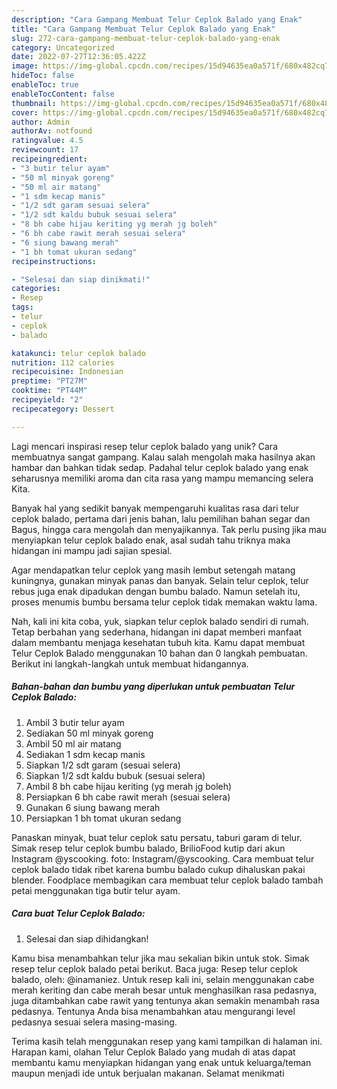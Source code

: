 ```yaml
---
description: "Cara Gampang Membuat Telur Ceplok Balado yang Enak"
title: "Cara Gampang Membuat Telur Ceplok Balado yang Enak"
slug: 272-cara-gampang-membuat-telur-ceplok-balado-yang-enak
category: Uncategorized
date: 2022-07-27T12:36:05.422Z
image: https://img-global.cpcdn.com/recipes/15d94635ea0a571f/680x482cq70/telur-ceplok-balado-foto-resep-utama.jpg
hideToc: false
enableToc: true
enableTocContent: false
thumbnail: https://img-global.cpcdn.com/recipes/15d94635ea0a571f/680x482cq70/telur-ceplok-balado-foto-resep-utama.jpg
cover: https://img-global.cpcdn.com/recipes/15d94635ea0a571f/680x482cq70/telur-ceplok-balado-foto-resep-utama.jpg
author: Admin
authorAv: notfound
ratingvalue: 4.5
reviewcount: 17
recipeingredient:
- "3 butir telur ayam"
- "50 ml minyak goreng"
- "50 ml air matang"
- "1 sdm kecap manis"
- "1/2 sdt garam sesuai selera"
- "1/2 sdt kaldu bubuk sesuai selera"
- "8 bh cabe hijau keriting yg merah jg boleh"
- "6 bh cabe rawit merah sesuai selera"
- "6 siung bawang merah"
- "1 bh tomat ukuran sedang"
recipeinstructions:

- "Selesai dan siap dinikmati!"
categories:
- Resep
tags:
- telur
- ceplok
- balado

katakunci: telur ceplok balado 
nutrition: 112 calories
recipecuisine: Indonesian
preptime: "PT27M"
cooktime: "PT44M"
recipeyield: "2"
recipecategory: Dessert

---
```





Lagi mencari inspirasi resep telur ceplok balado yang unik? Cara membuatnya sangat gampang. Kalau salah mengolah maka hasilnya akan hambar dan bahkan tidak sedap. Padahal telur ceplok balado yang enak seharusnya memiliki aroma dan cita rasa yang mampu memancing selera Kita.





Banyak hal yang sedikit banyak mempengaruhi kualitas rasa dari telur ceplok balado, pertama dari jenis bahan, lalu pemilihan bahan segar dan Bagus, hingga cara mengolah dan menyajikannya. Tak perlu pusing jika mau menyiapkan telur ceplok balado enak,      asal sudah tahu triknya maka hidangan ini mampu jadi sajian spesial.














Agar mendapatkan telur ceplok yang masih lembut setengah matang kuningnya, gunakan minyak panas dan banyak. Selain telur ceplok, telur rebus juga enak dipadukan dengan bumbu balado. Namun setelah itu, proses menumis bumbu bersama telur ceplok tidak memakan waktu lama.






Nah, kali ini kita coba, yuk, siapkan telur ceplok balado sendiri di rumah. Tetap berbahan yang sederhana, hidangan ini dapat memberi manfaat dalam membantu menjaga kesehatan tubuh kita. Kamu dapat membuat Telur Ceplok Balado menggunakan 10 bahan dan 0 langkah pembuatan. Berikut ini langkah-langkah untuk membuat hidangannya.

<!--inarticleads1-->

##### Bahan-bahan dan bumbu yang diperlukan untuk pembuatan Telur Ceplok Balado:

1. Ambil 3 butir telur ayam
1. Sediakan 50 ml minyak goreng
1. Ambil 50 ml air matang
1. Sediakan 1 sdm kecap manis
1. Siapkan 1/2 sdt garam (sesuai selera)
1. Siapkan 1/2 sdt kaldu bubuk (sesuai selera)
1. Ambil 8 bh cabe hijau keriting (yg merah jg boleh)
1. Persiapkan 6 bh cabe rawit merah (sesuai selera)
1. Gunakan 6 siung bawang merah
1. Persiapkan 1 bh tomat ukuran sedang


Panaskan minyak, buat telur ceplok satu persatu, taburi garam di telur. Simak resep telur ceplok bumbu balado, BrilioFood kutip dari akun Instagram @yscooking. foto: Instagram/@yscooking. Cara membuat telur ceplok balado tidak ribet karena bumbu balado cukup dihaluskan pakai blender. Foodplace membagikan cara membuat telur ceplok balado tambah petai menggunakan tiga butir telur ayam. 

<!--inarticleads2-->

##### Cara buat Telur Ceplok Balado:


1. Selesai dan siap dihidangkan!

Kamu bisa menambahkan telur jika mau sekalian bikin untuk stok. Simak resep telur ceplok balado petai berikut. Baca juga: Resep telur ceplok balado, oleh: @inamaniez. Untuk resep kali ini, selain menggunakan cabe merah keriting dan cabe merah besar untuk menghasilkan rasa pedasnya, juga ditambahkan cabe rawit yang tentunya akan semakin menambah rasa pedasnya. Tentunya Anda bisa menambahkan atau mengurangi level pedasnya sesuai selera masing-masing. 

Terima kasih telah menggunakan resep yang kami tampilkan di halaman ini. Harapan kami, olahan Telur Ceplok Balado yang mudah di atas dapat membantu kamu menyiapkan hidangan yang enak untuk keluarga/teman maupun menjadi ide untuk berjualan makanan. Selamat menikmati
